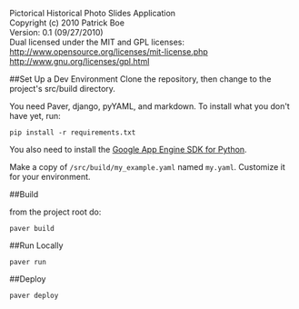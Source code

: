 Pictorical Historical Photo Slides Application  
Copyright (c) 2010 Patrick Boe  
Version: 0.1 (09/27/2010)  
Dual licensed under the MIT and GPL licenses:  
http://www.opensource.org/licenses/mit-license.php  
http://www.gnu.org/licenses/gpl.html

##Set Up a Dev Environment
Clone the repository, then change to the project's src/build directory.

You need Paver, django, pyYAML, and markdown. To install what you don't have yet, run:

	pip install -r requirements.txt

You also need to install the [Google App Engine SDK for Python](http://code.google.com/appengine/downloads.html#Google_App_Engine_SDK_for_Python).

Make a copy of `/src/build/my_example.yaml` named `my.yaml`. Customize it for your environment.
 
##Build
	
from the project root do:
	
	paver build
	
##Run Locally

	paver run
 
##Deploy
	
	paver deploy